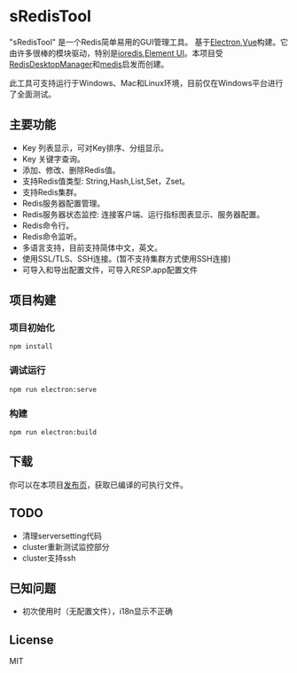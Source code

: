 # sRedisTool

"sRedisTool" 是一个Redis简单易用的GUI管理工具。 基于[Electron](https://github.com/atom/electron),[Vue](https://vuejs.org/)构建。它由许多很棒的模块驱动，特别是[ioredis](https://github.com/luin/ioredis),[Element UI](https://element.eleme.io/)。本项目受[RedisDesktopManager](https://resp.app/)和[medis](https://github.com/luin/medis)启发而创建。

此工具可支持运行于Windows、Mac和Linux环境，目前仅在Windows平台进行了全面测试。

## 主要功能
* Key 列表显示，可对Key排序、分组显示。
* Key 关键字查询。
* 添加、修改、删除Redis值。
* 支持Redis值类型: String,Hash,List,Set，Zset。
* 支持Redis集群。
* Redis服务器配置管理。
* Redis服务器状态监控: 连接客户端、运行指标图表显示、服务器配置。
* Redis命令行。
* Redis命令监听。
* 多语言支持，目前支持简体中文，英文。
* 使用SSL/TLS、SSH连接。(暂不支持集群方式使用SSH连接)
* 可导入和导出配置文件，可导入RESP.app配置文件

## 项目构建
### 项目初始化

```
npm install
```

### 调试运行
```
npm run electron:serve
```

### 构建
```
npm run electron:build
```

## 下载
你可以在本项目[发布页](https://github.com/programsimon/sRedisTool/releases)，获取已编译的可执行文件。

## TODO
* 清理serversetting代码
* cluster重新测试监控部分
* cluster支持ssh

## 已知问题
* 初次使用时（无配置文件），i18n显示不正确

## License

MIT